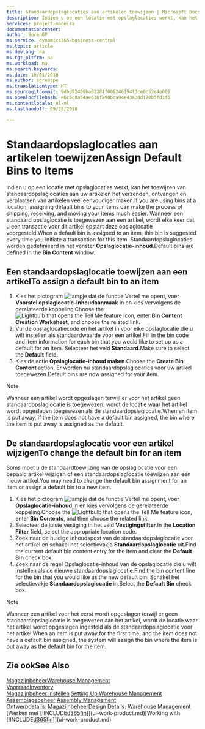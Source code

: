 ```yaml
---
title: Standaardopslaglocaties aan artikelen toewijzen | Microsoft Docs
description: Indien u op een locatie met opslaglocaties werkt, kan het toewijzen van standaardopslaglocaties aan uw artikelen het verzenden, ontvangen en verplaatsen van artikelen veel eenvoudiger maken. Wanneer een standaard opslaglocatie is toegewezen aan een artikel, wordt elke keer dat u een transactie voor dit artikel opstart deze opslaglocatie voorgesteld.
services: project-madeira
documentationcenter: 
author: SorenGP
ms.service: dynamics365-business-central
ms.topic: article
ms.devlang: na
ms.tgt_pltfrm: na
ms.workload: na
ms.search.keywords: 
ms.date: 10/01/2018
ms.author: sgroespe
ms.translationtype: HT
ms.sourcegitcommit: 9dbd92409ba02281f008246194f3ce0c53e4e001
ms.openlocfilehash: e6c6c8a54ae638fa90bca94e43a38d120b5fd3f6
ms.contentlocale: nl-nl
ms.lasthandoff: 09/28/2018

---
```

# <a name="assign-default-bins-to-items"></a><span data-ttu-id="8bb94-104">Standaardopslaglocaties aan artikelen toewijzen</span><span class="sxs-lookup"><span data-stu-id="8bb94-104">Assign Default Bins to Items</span></span>
<span data-ttu-id="8bb94-105">Indien u op een locatie met opslaglocaties werkt, kan het toewijzen van standaardopslaglocaties aan uw artikelen het verzenden, ontvangen en verplaatsen van artikelen veel eenvoudiger maken.</span><span class="sxs-lookup"><span data-stu-id="8bb94-105">If you are using bins at a location, assigning default bins to your items can make the process of shipping, receiving, and moving your items much easier.</span></span> <span data-ttu-id="8bb94-106">Wanneer een standaard opslaglocatie is toegewezen aan een artikel, wordt elke keer dat u een transactie voor dit artikel opstart deze opslaglocatie voorgesteld.</span><span class="sxs-lookup"><span data-stu-id="8bb94-106">When a default bin is assigned to an item, this bin is suggested every time you initiate a transaction for this item.</span></span> <span data-ttu-id="8bb94-107">Standaardopslaglocaties worden gedefinieerd in het venster **Opslaglocatie-inhoud**.</span><span class="sxs-lookup"><span data-stu-id="8bb94-107">Default bins are defined in the **Bin Content** window.</span></span>  

## <a name="to-assign-a-default-bin-to-an-item"></a><span data-ttu-id="8bb94-108">Een standaardopslaglocatie toewijzen aan een artikel</span><span class="sxs-lookup"><span data-stu-id="8bb94-108">To assign a default bin to an item</span></span>
1.  <span data-ttu-id="8bb94-109">Kies het pictogram ![lampje dat de functie Vertel me opent](media/ui-search/search_small.png "Vertel me wat u wilt doen"), voer **Voorstel opslaglocatie-inhoudaanmaak** in en kies vervolgens de gerelateerde koppeling.</span><span class="sxs-lookup"><span data-stu-id="8bb94-109">Choose the ![Lightbulb that opens the Tell Me feature](media/ui-search/search_small.png "Tell me what you want to do") icon, enter **Bin Content Creation Worksheet**, and choose the related link.</span></span>  
2.  <span data-ttu-id="8bb94-110">Vul de opslaglocatiecode en het artikel in voor elke opslaglocatie die u wilt instellen als standaardwaarde voor een artikel.</span><span class="sxs-lookup"><span data-stu-id="8bb94-110">Fill in the bin code and item information for each bin that you would like to set up as a default for an item.</span></span> <span data-ttu-id="8bb94-111">Selecteer het veld **Standaard**.</span><span class="sxs-lookup"><span data-stu-id="8bb94-111">Make sure to select the **Default** field.</span></span>  
3.  <span data-ttu-id="8bb94-112">Kies de actie **Opslaglocatie-inhoud maken**.</span><span class="sxs-lookup"><span data-stu-id="8bb94-112">Choose the **Create Bin Content** action.</span></span> <span data-ttu-id="8bb94-113">Er worden nu standaardopslaglocaties voor uw artikel toegewezen.</span><span class="sxs-lookup"><span data-stu-id="8bb94-113">Default bins are now assigned for your item.</span></span>  

> [!NOTE]  
>  <span data-ttu-id="8bb94-114">Wanneer een artikel wordt opgeslagen terwijl er voor het artikel geen standaardopslaglocatie is toegewezen, wordt de locatie waar het artikel wordt opgeslagen toegewezen als de standaardopslaglocatie.</span><span class="sxs-lookup"><span data-stu-id="8bb94-114">When an item is put away, if the item does not have a default bin assigned, the bin where the item is put away is assigned as the default.</span></span>  

## <a name="to-change-the-default-bin-for-an-item"></a><span data-ttu-id="8bb94-115">De standaardopslaglocatie voor een artikel wijzigen</span><span class="sxs-lookup"><span data-stu-id="8bb94-115">To change the default bin for an item</span></span>  
<span data-ttu-id="8bb94-116">Soms moet u de standaardtoewijzing van de opslaglocatie voor een bepaald artikel wijzigen of een standaardopslaglocatie toewijzen aan een nieuw artikel.</span><span class="sxs-lookup"><span data-stu-id="8bb94-116">You may need to change the default bin assignment for an item or assign a default bin to a new item.</span></span>    
1.  <span data-ttu-id="8bb94-117">Kies het pictogram ![lampje dat de functie Vertel me opent](media/ui-search/search_small.png "Vertel me wat u wilt doen"), voer **Opslaglocatie-inhoud** in en kies vervolgens de gerelateerde koppeling.</span><span class="sxs-lookup"><span data-stu-id="8bb94-117">Choose the ![Lightbulb that opens the Tell Me feature](media/ui-search/search_small.png "Tell me what you want to do") icon, enter **Bin Contents**, and then choose the related link.</span></span>  
2.  <span data-ttu-id="8bb94-118">Selecteer de juiste vestiging in het veld **Vestigingsfilter**.</span><span class="sxs-lookup"><span data-stu-id="8bb94-118">In the **Location Filter** field, select the appropriate location code.</span></span>  
3.  <span data-ttu-id="8bb94-119">Zoek naar de huidige inhoudspost van de standaardopslaglocatie voor het artikel en schakel het selectievakje **Standaardopslaglocatie** uit.</span><span class="sxs-lookup"><span data-stu-id="8bb94-119">Find the current default bin content entry for the item and clear the **Default Bin** check box.</span></span>  
4.  <span data-ttu-id="8bb94-120">Zoek naar de regel Opslaglocatie-inhoud van de opslaglocatie die u wilt instellen als de nieuwe standaardopslaglocatie.</span><span class="sxs-lookup"><span data-stu-id="8bb94-120">Find the bin content line for the bin that you would like as the new default bin.</span></span> <span data-ttu-id="8bb94-121">Schakel het selectievakje **Standaardopslaglocatie** in.</span><span class="sxs-lookup"><span data-stu-id="8bb94-121">Select the **Default Bin** check box.</span></span>  

> [!NOTE]  
>  <span data-ttu-id="8bb94-122">Wanneer een artikel voor het eerst wordt opgeslagen terwijl er geen standaardopslaglocatie is toegewezen aan het artikel, wordt de locatie waar het artikel wordt opgeslagen ingesteld als de standaardopslaglocatie voor het artikel.</span><span class="sxs-lookup"><span data-stu-id="8bb94-122">When an item is put away for the first time, and the item does not have a default bin assigned, the system will assign the bin where the item is put away as the default bin for the item.</span></span>  

## <a name="see-also"></a><span data-ttu-id="8bb94-123">Zie ook</span><span class="sxs-lookup"><span data-stu-id="8bb94-123">See Also</span></span>  
[<span data-ttu-id="8bb94-124">Magazijnbeheer</span><span class="sxs-lookup"><span data-stu-id="8bb94-124">Warehouse Management</span></span>](warehouse-manage-warehouse.md)  
[<span data-ttu-id="8bb94-125">Voorraad</span><span class="sxs-lookup"><span data-stu-id="8bb94-125">Inventory</span></span>](inventory-manage-inventory.md)  
<span data-ttu-id="8bb94-126">[Magazijnbeheer instellen](warehouse-setup-warehouse.md)   </span><span class="sxs-lookup"><span data-stu-id="8bb94-126">[Setting Up Warehouse Management](warehouse-setup-warehouse.md)   </span></span>  
<span data-ttu-id="8bb94-127">[Assemblagebeheer](assembly-assemble-items.md)  </span><span class="sxs-lookup"><span data-stu-id="8bb94-127">[Assembly Management](assembly-assemble-items.md)  </span></span>  
[<span data-ttu-id="8bb94-128">Ontwerpdetails: Magazijnbeheer</span><span class="sxs-lookup"><span data-stu-id="8bb94-128">Design Details: Warehouse Management</span></span>](design-details-warehouse-management.md)  
<span data-ttu-id="8bb94-129">[Werken met [!INCLUDE[d365fin](includes/d365fin_md.md)]](ui-work-product.md)</span><span class="sxs-lookup"><span data-stu-id="8bb94-129">[Working with [!INCLUDE[d365fin](includes/d365fin_md.md)]](ui-work-product.md)</span></span>

